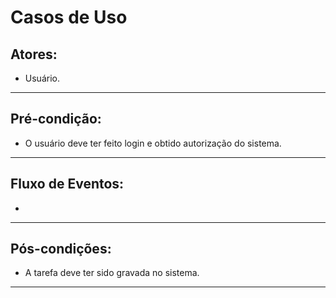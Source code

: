 # **Casos de Uso**

## **Atores:** 
* Usuário.

***
## **Pré-condição:** 
* O usuário deve ter feito login e obtido autorização do sistema.

***
## **Fluxo de Eventos:**
* 

*** 
## **Pós-condições:**
* A tarefa deve ter sido gravada no sistema.

***
